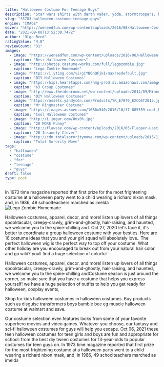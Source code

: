 ```yaml
---
title: "Halloween Costume For Teenage Guys"
description: "Star wars shirts with darth vader, yoda, stormtroopers, han solo, luke skywalker, princess leia, bossk, admiral ackbar, jek tono porkins and boba fett t-shirts at 80stees.Com. We have a new hope,"
slug: "35703-halloween-costume-teenage-guys"
engine: "IMAGE"
cover: "https://weneedfun.com/wp-content/uploads/2016/08/Halloween-Costumes-For-Men-11.jpg"
date: "2021-09-08T13:52:38.747Z"
author: "Olga Reed"
ratingValue: "4.8"
reviewCount: "31"
images:
  - image: "https://weneedfun.com/wp-content/uploads/2016/08/Halloween-Costumes-For-Men-11.jpg"
    caption: "Best Halloween Costumes"
  - image: "http://photos.costume-works.com/full/legozombie.jpg"
    caption: "Lego Zombie Homemade"
  - image: "https://i.ytimg.com/vi/gCYBQnQFjkI/maxresdefault.jpg"
    caption: "DIY Halloween Costumes"
  - image: "https://hips.hearstapps.com/hmg-prod.s3.amazonaws.com/images/gettyimages-619711400-1505851273.jpg?crop=1xw:1xh;center,top&resize=1200:*"
    caption: "63 Group Costumes"
  - image: "http://www.theidearoom.net/wp-content/uploads/2014/09/Minecraft_Costume_16.jpg"
    caption: "DIY Halloween Costumes"
  - image: "https://assets.yandycdn.com/Products/YR_E7070_EXCOST2015.jpg"
    caption: "Mr Ringmaster Costume"
  - image: "https://images.askmen.com/1080x540/2016/10/17-085559-cool_halloween_costumes_for_men.jpg"
    caption: "Cool Halloween Costumes"
  - image: "http://i.imgur.com/8ns0h.jpg"
    caption: "20 MORE Punny"
  - image: "http://flawssy.com/wp-content/uploads/2016/05/Flapper-Last-Minute-Halloween-Costumes.jpg"
    caption: "20 Insanely Clever"
  - image: "http://cdn.totalsororitymove.com/wp-content/uploads/2015/11/dbd12e3b0da497a953e71f3744d91a25.jpg"
    caption: "Total Sorority Move"
tags:
  - "halloween"
  - "costume"
  - "for"
  - "teenage"
  - "guys"
draft: false
type: post
---
```


In 1973 time magazine reported that first prize for the most frightening costume at a halloween party went to a child wearing a richard nixon mask, and, in 1986, 49 schoolteachers marched as imelda
![Lego Zombie Homemade](http://photos.costume-works.com/full/legozombie.jpg "Lego Zombie Homemade")

Halloween costumes, apparel, decor, and more! listen up lovers of all things spooktacular, creepy-crawly, grim-and-ghostly, hair-raising, and haunted, we welcome you to the spine-chilling and. Oct 27, 2020 let&#39;s face it, it&#39;s better to coordinate a group halloween costume with your besties. Here are 16 costume ideas that you and your girl squad will absolutely love.. The perfect halloween wig is the perfect way to top off your costume. What other holiday are you encouraged to break out from your natural hair color and go wild? youll find a huge selection of colorful
<!--inArticleAds-->

<!--galleryOne-->

Halloween costumes, apparel, decor, and more! listen up lovers of all things spooktacular, creepy-crawly, grim-and-ghostly, hair-raising, and haunted, we welcome you to the spine-chilling andCostume season is just around the corner, so make sure that you have a costume that helps you express yourself! we have a huge selection of outfits to help you get ready for halloween, cosplay events,
<!--inArticleAds-->

<!--galleryTwo-->

Shop for kids halloween costumes in halloween costumes. Buy products such as disguise transformers boys bumble bee eg muscle halloween costume at walmart and save.
<!--galleryThree-->

Our costume selection even features looks from some of your favorite superhero movies and video games. Whatever you choose, our fantasy and sci-fi halloween costumes for guys will help you escape. Oct 06, 2021 these teen halloween costumes for teen girls and boys are fun and appropriate for school: from the best diy tween costumes for 13-year-olds to popular costumes for teen guys on. In 1973 time magazine reported that first prize for the most frightening costume at a halloween party went to a child wearing a richard nixon mask, and, in 1986, 49 schoolteachers marched as imelda
